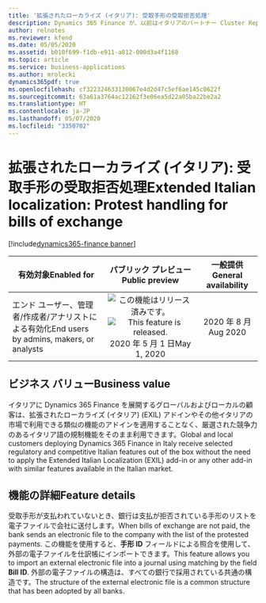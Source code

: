 ```yaml
---
title: '拡張されたローカライズ (イタリア): 受取手形の受取拒否処理'
description: Dynamics 365 Finance が、以前はイタリアのパートナー Cluster Reply によって提供された、拡張されたローカライズ (イタリア) (EXIL) アドインでのみ利用可能であった、イタリア語固有の機能セットが利用できるように拡張されました。
author: relnotes
ms.reviewer: kfend
ms.date: 05/05/2020
ms.assetid: b010f699-f1db-e911-a812-000d3a4f1168
ms.topic: article
ms.service: business-applications
ms.author: mrolecki
dynamics365pdf: true
ms.openlocfilehash: cf322324633130067e4d2d47c5ef6ae145c0622f
ms.sourcegitcommit: 63a61a3764ac12162f3e06ea5d22a05ba22be2a2
ms.translationtype: HT
ms.contentlocale: ja-JP
ms.lasthandoff: 05/07/2020
ms.locfileid: "3350702"
---
```

# <a name="extended-italian-localization-protest-handling-for-bills-of-exchange"></a><span data-ttu-id="1a54f-103">拡張されたローカライズ (イタリア): 受取手形の受取拒否処理</span><span class="sxs-lookup"><span data-stu-id="1a54f-103">Extended Italian localization: Protest handling for bills of exchange</span></span>
[!include[dynamics365-finance banner](../includes/dynamics365-finance.md)]

| <span data-ttu-id="1a54f-104">有効対象</span><span class="sxs-lookup"><span data-stu-id="1a54f-104">Enabled for</span></span>    |  <span data-ttu-id="1a54f-105">パブリック プレビュー</span><span class="sxs-lookup"><span data-stu-id="1a54f-105">Public preview</span></span> | <span data-ttu-id="1a54f-106">一般提供</span><span class="sxs-lookup"><span data-stu-id="1a54f-106">General availability</span></span> | 
| ---------- | :----------: |:----------: |
|<span data-ttu-id="1a54f-107">エンド ユーザー、管理者/作成者/アナリストによる有効化</span><span class="sxs-lookup"><span data-stu-id="1a54f-107">End users by admins, makers, or analysts</span></span>|<span data-ttu-id="1a54f-108">![この機能はリリース済みです。](/dynamics365-release-plan/media/green-checkmark.png "この機能はリリース済みです。")</span><span class="sxs-lookup"><span data-stu-id="1a54f-108">![This feature is released.](/dynamics365-release-plan/media/green-checkmark.png "This feature is released.")</span></span> <span data-ttu-id="1a54f-109">2020 年 5 月 1 日</span><span class="sxs-lookup"><span data-stu-id="1a54f-109">May 1, 2020</span></span>| <span data-ttu-id="1a54f-110">2020 年 8 月</span><span class="sxs-lookup"><span data-stu-id="1a54f-110">Aug 2020</span></span>|


## <a name="business-value"></a><span data-ttu-id="1a54f-111">ビジネス バリュー</span><span class="sxs-lookup"><span data-stu-id="1a54f-111">Business value</span></span>
<!-- bv start -->
<span data-ttu-id="1a54f-112">イタリアに Dynamics 365 Finance を展開するグローバルおよびローカルの顧客は、拡張されたローカライズ (イタリア) (EXIL) アドインやその他イタリアの市場で利用できる類似の機能のアドインを適用することなく、厳選された競争力のあるイタリア語の規制機能をそのまま利用できます。</span><span class="sxs-lookup"><span data-stu-id="1a54f-112">Global and local customers deploying Dynamics 365 Finance in Italy receive selected regulatory and competitive Italian features out of the box without the need to apply the Extended Italian Localization (EXIL) add-in or any other add-in with similar features available in the Italian market.</span></span>
<!-- bv end -->



## <a name="feature-details"></a><span data-ttu-id="1a54f-113">機能の詳細</span><span class="sxs-lookup"><span data-stu-id="1a54f-113">Feature details</span></span>
<!--feature detail start -->
<span data-ttu-id="1a54f-114">受取手形が支払われていないとき、銀行は支払が拒否されている手形のリストを電子ファイルで会社に送付します。</span><span class="sxs-lookup"><span data-stu-id="1a54f-114">When bills of exchange are not paid, the bank sends an electronic file to the company with the list of the protested payments.</span></span> <span data-ttu-id="1a54f-115">この機能を使用すると、**手形 ID** フィールドによる照合を使用して、外部の電子ファイルを仕訳帳にインポートできます。</span><span class="sxs-lookup"><span data-stu-id="1a54f-115">This feature allows you to import an external electronic file into a journal using matching by the field **Bill ID**.</span></span> <span data-ttu-id="1a54f-116">外部の電子ファイルの構造は、すべての銀行で採用されている共通の構造です。</span><span class="sxs-lookup"><span data-stu-id="1a54f-116">The structure of the external electronic file is a common structure that has been adopted by all banks.</span></span>
<!--feature detail end -->









